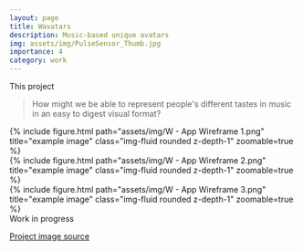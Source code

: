 ```yaml
---
layout: page
title: Wavatars
description: Music-based unique avatars
img: assets/img/PulseSensor_Thumb.jpg
importance: 4
category: work
---
```


This project

<blockquote>How might we be able to represent people's different tastes in music in an easy to digest visual format?</blockquote>


<div class="row">
    <div class="col-sm mt-3 mt-md-0">
        {% include figure.html path="assets/img/W - App Wireframe 1.png" title="example image" class="img-fluid rounded z-depth-1" zoomable=true %}
    </div>
    <div class="col-sm mt-3 mt-md-0">
        {% include figure.html path="assets/img/W - App Wireframe 2.png" title="example image" class="img-fluid rounded z-depth-1" zoomable=true %}
    </div>
    <div class="col-sm mt-3 mt-md-0">
        {% include figure.html path="assets/img/W - App Wireframe 3.png" title="example image" class="img-fluid rounded z-depth-1" zoomable=true %}
    </div>
</div>
<div class="caption">
    Work in progress
</div>

[Project image source](https://unsplash.com/photos/fx0FBvDkkSc)